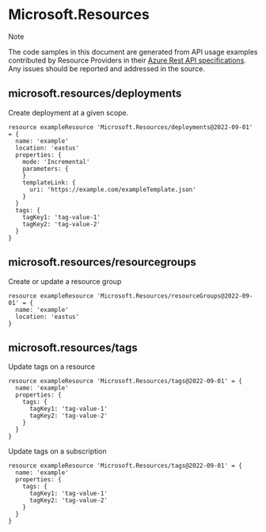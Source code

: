 # Microsoft.Resources
  
> [!NOTE]
> The code samples in this document are generated from API usage examples contributed by Resource Providers in their [Azure Rest API specifications](https://github.com/Azure/azure-rest-api-specs). Any issues should be reported and addressed in the source.


## microsoft.resources/deployments

Create deployment at a given scope.
```bicep
resource exampleResource 'Microsoft.Resources/deployments@2022-09-01' = {
  name: 'example'
  location: 'eastus'
  properties: {
    mode: 'Incremental'
    parameters: {
    }
    templateLink: {
      uri: 'https://example.com/exampleTemplate.json'
    }
  }
  tags: {
    tagKey1: 'tag-value-1'
    tagKey2: 'tag-value-2'
  }
}
```

## microsoft.resources/resourcegroups

Create or update a resource group
```bicep
resource exampleResource 'Microsoft.Resources/resourceGroups@2022-09-01' = {
  name: 'example'
  location: 'eastus'
}
```

## microsoft.resources/tags

Update tags on a resource
```bicep
resource exampleResource 'Microsoft.Resources/tags@2022-09-01' = {
  name: 'example'
  properties: {
    tags: {
      tagKey1: 'tag-value-1'
      tagKey2: 'tag-value-2'
    }
  }
}
```

Update tags on a subscription
```bicep
resource exampleResource 'Microsoft.Resources/tags@2022-09-01' = {
  name: 'example'
  properties: {
    tags: {
      tagKey1: 'tag-value-1'
      tagKey2: 'tag-value-2'
    }
  }
}
```
